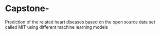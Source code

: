 # Capstone-
Prediction of the related heart diseases based on the open source data set called MIT using different machine learning models 
